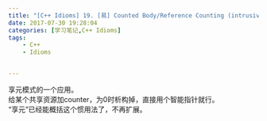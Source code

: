 ```yaml
---
title: "[C++ Idioms] 19. [易] Counted Body/Reference Counting (intrusive)"
date: 2017-07-30 19:28:04
categories: [学习笔记,C++ Idioms]
tags:
    - C++
    - Idioms


---
```

享元模式的一个应用。<!--more-->  
给某个共享资源加counter，为0时析构掉，直接用个智能指针就行。   
“享元”已经能概括这个惯用法了，不再扩展。  
